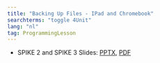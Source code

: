```yaml
---
title: "Backing Up Files - IPad and Chromebook"
searchterms: "toggle 4Unit"
lang: "nl"
tag: ProgrammingLesson
---
```

 <ul>
 <li class="ng-binding">SPIKE 2 and SPIKE 3 Slides:
 <a href="ProgrammingLessons/BackingUpFiles.pptx">PPTX</a>,
<a href="ProgrammingLessons/BackingUpFiles.pdf">PDF</a>
 </li>

 </ul>

